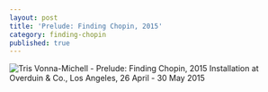 ```yaml
---
layout: post
title: 'Prelude: Finding Chopin, 2015'
category: finding-chopin
published: true
---
```


![Tris Vonna-Michell - Prelude: Finding Chopin, 2015]({{site.baseurl}}/assets/img/0402-prelude-finding-chopin-2015.jpg)
Installation at Overduin & Co., Los Angeles, 26 April - 30 May 2015
